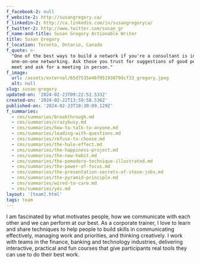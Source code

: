 ```yaml
---
f_facebook-2: null
f_website-2: http://susangregory.ca/
f_linkedin-2: http://ca.linkedin.com/in/susangregoryca/
f_twitter-2: http://www.twitter.com/susan_gr
f_name-and-title: Susan Gregory Actionable Writer
title: Susan Gregory
f_location: Toronto, Ontario, Canada
f_quote: >-
  "One of the best ways to build a network if you're a consultant is informal
  one-on-one networking. Ask those you trust for suggestions of good people to
  meet and ask for a meeting in person."
f_image:
  url: /assets/external/65d7535e46f95193879dcf33_gregory.jpeg
  alt: null
slug: susan-gregory
updated-on: '2024-02-23T09:22:52.533Z'
created-on: '2024-02-22T13:59:58.536Z'
published-on: '2024-02-23T10:30:09.129Z'
f_summaries:
  - cms/summaries/breakthrough.md
  - cms/summaries/crazybusy.md
  - cms/summaries/how-to-talk-to-anyone.md
  - cms/summaries/leading-with-questions.md
  - cms/summaries/refuse-to-choose.md
  - cms/summaries/the-halo-effect.md
  - cms/summaries/the-happiness-project.md
  - cms/summaries/the-now-habit.md
  - cms/summaries/the-pomodoro-technique-illustrated.md
  - cms/summaries/the-power-of-focus.md
  - cms/summaries/the-presentation-secrets-of-steve-jobs.md
  - cms/summaries/the-pyramid-principle.md
  - cms/summaries/wired-to-care.md
  - cms/summaries/yes.md
layout: '[team].html'
tags: team
---
```


I am fascinated by what motivates people, how we communicate with each other and we can perform at our best. As a corporate trainer, I love to learn and share techniques to help people to build skills in communicating effectively, managing work and priorities, and thinking creatively. I work with teams in the finance, banking and technology industries, delivering interactive, practical and fun courses that give participants real tools they can use to do their best work.
